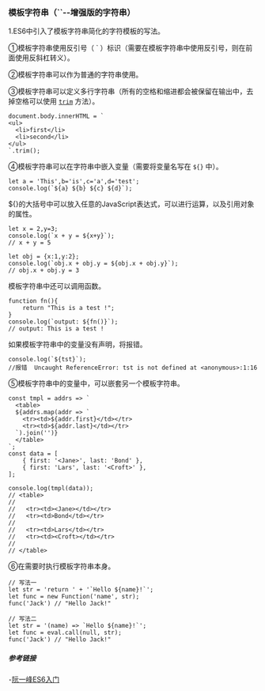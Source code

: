 ### 模板字符串（``--增强版的字符串）
1.ES6中引入了模板字符串简化的字符模板的写法。

①模板字符串使用反引号（ \` ）标识（需要在模板字符串中使用反引号，则在前面使用反斜杠转义）。

②模板字符串可以作为普通的字符串使用。

③模板字符串可以定义多行字符串（所有的空格和缩进都会被保留在输出中，去掉空格可以使用 [`trim`][1] 方法）。
````
document.body.innerHTML = `
<ul>
  <li>first</li>
  <li>second</li>
</ul>
`.trim();
````
④模板字符串可以在字符串中嵌入变量（需要将变量名写在 `${}` 中）。
````
let a = 'This',b='is',c='a',d='test';
console.log(`${a} ${b} ${c} ${d}`);
````
${}的大括号中可以放入任意的JavaScript表达式，可以进行运算，以及引用对象的属性。
````
let x = 2,y=3;
console.log(`x + y = ${x+y}`);
// x + y = 5

let obj = {x:1,y:2};
console.log(`obj.x + obj.y = ${obj.x + obj.y}`);
// obj.x + obj.y = 3
````
模板字符串中还可以调用函数。
````
function fn(){
	return "This is a test !";
}
console.log(`output: ${fn()}`);
// output: This is a test !
````
如果模板字符串中的变量没有声明，将报错。
````
console.log(`${tst}`);
//报错  Uncaught ReferenceError: tst is not defined at <anonymous>:1:16
````
⑤模板字符串中的变量中，可以嵌套另一个模板字符串。
````
const tmpl = addrs => `
  <table>
  ${addrs.map(addr => `
    <tr><td>${addr.first}</td></tr>
    <tr><td>${addr.last}</td></tr>
  `).join('')}
  </table>
`;
const data = [
    { first: '<Jane>', last: 'Bond' },
    { first: 'Lars', last: '<Croft>' },
];

console.log(tmpl(data));
// <table>
//
//   <tr><td><Jane></td></tr>
//   <tr><td>Bond</td></tr>
//
//   <tr><td>Lars</td></tr>
//   <tr><td><Croft></td></tr>
//
// </table>
````
⑥在需要时执行模板字符串本身。
````
// 写法一
let str = 'return ' + '`Hello ${name}!`';
let func = new Function('name', str);
func('Jack') // "Hello Jack!"

// 写法二
let str = '(name) => `Hello ${name}!`';
let func = eval.call(null, str);
func('Jack') // "Hello Jack!"
````
##### 参考链接
[1]: [https://github.com/Yihuihao/articles/2018/ES6/2.字符串的扩展/trim-fn.md]

**`·`**[阮一峰ES6入门](http://es6.ruanyifeng.com/#docs/string)